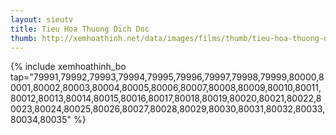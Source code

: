 ```yaml
---
layout: sieutv
title: Tieu Hoa Thuong Dich Doc
thumb: http://xemhoathinh.net/data/images/films/thumb/tieu-hoa-thuong-dich-doc-thuyet-minh-tieng-viet-2012.jpg
---
```

{% include xemhoathinh_bo tap="79991,79992,79993,79994,79995,79996,79997,79998,79999,80000,80001,80002,80003,80004,80005,80006,80007,80008,80009,80010,80011,80012,80013,80014,80015,80016,80017,80018,80019,80020,80021,80022,80023,80024,80025,80026,80027,80028,80029,80030,80031,80032,80033,80034,80035" %} 
